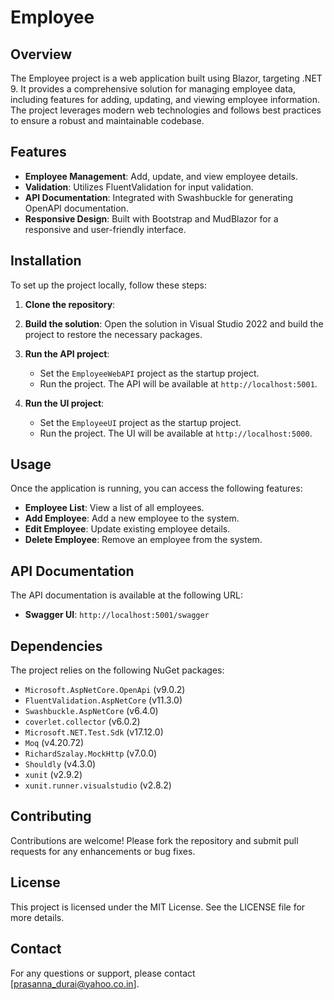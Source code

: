 # Employee

## Overview
The Employee project is a web application built using Blazor, targeting .NET 9. It provides a comprehensive solution for managing employee data, including features for adding, updating, and viewing employee information. The project leverages modern web technologies and follows best practices to ensure a robust and maintainable codebase.

## Features
- **Employee Management**: Add, update, and view employee details.
- **Validation**: Utilizes FluentValidation for input validation.
- **API Documentation**: Integrated with Swashbuckle for generating OpenAPI documentation.
- **Responsive Design**: Built with Bootstrap and MudBlazor for a responsive and user-friendly interface.

## Installation
To set up the project locally, follow these steps:

1. **Clone the repository**:
    
2. **Build the solution**:
    Open the solution in Visual Studio 2022 and build the project to restore the necessary packages.

3. **Run the API project**:
    - Set the `EmployeeWebAPI` project as the startup project.
    - Run the project. The API will be available at `http://localhost:5001`.

4. **Run the UI project**:
    - Set the `EmployeeUI` project as the startup project.
    - Run the project. The UI will be available at `http://localhost:5000`.

## Usage
Once the application is running, you can access the following features:

- **Employee List**: View a list of all employees.
- **Add Employee**: Add a new employee to the system.
- **Edit Employee**: Update existing employee details.
- **Delete Employee**: Remove an employee from the system.

## API Documentation
The API documentation is available at the following URL:
- **Swagger UI**: `http://localhost:5001/swagger`

## Dependencies
The project relies on the following NuGet packages:

- `Microsoft.AspNetCore.OpenApi` (v9.0.2)
- `FluentValidation.AspNetCore` (v11.3.0)
- `Swashbuckle.AspNetCore` (v6.4.0)
- `coverlet.collector` (v6.0.2)
- `Microsoft.NET.Test.Sdk` (v17.12.0)
- `Moq` (v4.20.72)
- `RichardSzalay.MockHttp` (v7.0.0)
- `Shouldly` (v4.3.0)
- `xunit` (v2.9.2)
- `xunit.runner.visualstudio` (v2.8.2)

## Contributing
Contributions are welcome! Please fork the repository and submit pull requests for any enhancements or bug fixes.

## License
This project is licensed under the MIT License. See the LICENSE file for more details.

## Contact
For any questions or support, please contact [prasanna_durai@yahoo.co.in].
